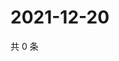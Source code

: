# 2021-12-20

共 0 条

<!-- BEGIN WEIBO -->
<!-- 最后更新时间 Mon Dec 20 2021 23:00:40 GMT+0800 (China Standard Time) -->

<!-- END WEIBO -->

